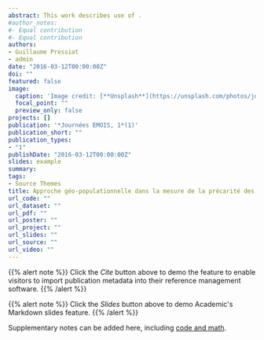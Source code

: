 ```yaml
---
abstract: This work describes use of .
#author_notes:
#- Equal contribution
#- Equal contribution
authors:
- Guillaume Pressiat
- admin
date: "2016-03-12T00:00:00Z"
doi: ""
featured: false
image:
  caption: 'Image credit: [**Unsplash**](https://unsplash.com/photos/jdD8gXaTZsc)'
  focal_point: ""
  preview_only: false
projects: []
publication: '*Journées EMOIS, 1*(1)'
publication_short: ""
publication_types:
- "1"
publishDate: "2016-03-12T00:00:00Z"
slides: example
summary:
tags:
- Source Themes
title: Approche géo-populationnelle dans la mesure de la précarité des séjours MCO.
url_code: ""
url_dataset: ""
url_pdf: ""
url_poster: ""
url_project: ""
url_slides: ""
url_source: ""
url_video: ""
---
```


{{% alert note %}}
Click the *Cite* button above to demo the feature to enable visitors to import publication metadata into their reference management software.
{{% /alert %}}

{{% alert note %}}
Click the *Slides* button above to demo Academic's Markdown slides feature.
{{% /alert %}}

Supplementary notes can be added here, including [code and math](https://sourcethemes.com/academic/docs/writing-markdown-latex/).
